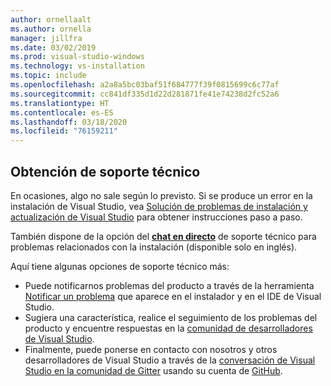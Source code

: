 ```yaml
---
author: ornellaalt
ms.author: ornella
manager: jillfra
ms.date: 03/02/2019
ms.prod: visual-studio-windows
ms.technology: vs-installation
ms.topic: include
ms.openlocfilehash: a2a8a5bc03baf51f684777f39f0815699c6c77af
ms.sourcegitcommit: cc841df335d1d22d281871fe41e74238d2fc52a6
ms.translationtype: HT
ms.contentlocale: es-ES
ms.lasthandoff: 03/18/2020
ms.locfileid: "76159211"
---
```

## <a name="get-support"></a>Obtención de soporte técnico

En ocasiones, algo no sale según lo previsto. Si se produce un error en la instalación de Visual Studio, vea [Solución de problemas de instalación y actualización de Visual Studio](../troubleshooting-installation-issues.md) para obtener instrucciones paso a paso.

También dispone de la opción del [**chat en directo**](https://visualstudio.microsoft.com/vs/support/#talktous) de soporte técnico para problemas relacionados con la instalación (disponible solo en inglés).

Aquí tiene algunas opciones de soporte técnico más:

* Puede notificarnos problemas del producto a través de la herramienta [Notificar un problema](../../ide/how-to-report-a-problem-with-visual-studio.md) que aparece en el instalador y en el IDE de Visual Studio.
* Sugiera una característica, realice el seguimiento de los problemas del producto y encuentre respuestas en la [comunidad de desarrolladores de Visual Studio](https://developercommunity.visualstudio.com/).
* Finalmente, puede ponerse en contacto con nosotros y otros desarrolladores de Visual Studio a través de la [conversación de Visual Studio en la comunidad de Gitter](https://github.com/) usando su cuenta de [GitHub](https://gitter.im/Microsoft/VisualStudio).
